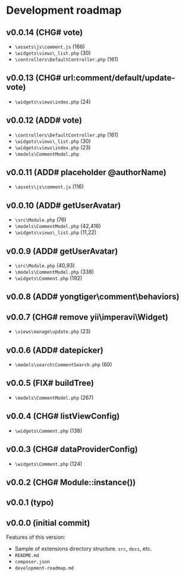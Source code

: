 # Development roadmap

## v0.0.14 (CHG# vote)

* `\assets\js\comment.js` (166)
* `\widgets\views\_list.php` (30)
* `\controllers\DefaultController.php` (161)


## v0.0.13 (CHG# url:comment/default/update-vote)

* `\widgets\views\index.php` (24)


## v0.0.12 (ADD# vote)

* `\controllers\DefaultController.php` (161)
* `\widgets\views\_list.php` (30)
* `\widgets\views\index.php` (23)
* `\models\CommentModel.php`


## v0.0.11 (ADD# placeholder @authorName)

* `\assets\js\comment.js` (116)


## v0.0.10 (ADD# getUserAvatar)

* `\src\Module.php` (76)
* `\models\CommentModel.php` (42,416)
* `\widgets\views\_list.php` (11,22)


## v0.0.9 (ADD# getUserAvatar)

* `\src\Module.php` (40,93)
* `\models\CommentModel.php` (338)
* `\widgets\Comment.php` (192)


## v0.0.8 (ADD# yongtiger\comment\behaviors)


## v0.0.7 (CHG# remove yii\imperavi\Widget)

* `\views\manage\update.php` (23)


## v0.0.6 (ADD# datepicker)

* `\models\search\CommentSearch.php` (60)


## v0.0.5 (FIX# buildTree)

* `\models\CommentModel.php` (267)


## v0.0.4 (CHG# listViewConfig)

* `\widgets\Comment.php` (138)


## v0.0.3 (CHG# dataProviderConfig)

* `\widgets\Comment.php` (124)


## v0.0.2 (CHG# Module::instance())


## v0.0.1 (typo)


## v0.0.0 (initial commit)

Features of this version:

* Sample of extensions directory structure. `src`, `docs`, etc.
* `README.md`
* `composer.json`
* `development-roadmap.md`
